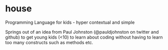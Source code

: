 house
=====

Programming Language for kids - hyper contextual and simple

Springs out of an idea from Paul Johnston (@pauldjohnston on twitter and github) to get young 
kids (<10) to learn about coding without having to learn too many constructs such as methods
etc.
